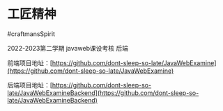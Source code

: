 # 工匠精神
#craftmansSpirit

2022-2023第二学期 javaweb课设考核 后端

前端项目地址：[https://github.com/dont-sleep-so-late/JavaWebExamine](https://github.com/dont-sleep-so-late/JavaWebExamine)

后端项目地址：[https://github.com/dont-sleep-so-late/JavaWebExamineBackend](https://github.com/dont-sleep-so-late/JavaWebExamineBackend)

